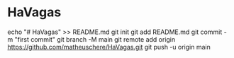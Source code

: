 # HaVagas
echo "# HaVagas" >> README.md git init git add README.md git commit -m "first commit" git branch -M main git remote add origin https://github.com/matheuschere/HaVagas.git git push -u origin main
